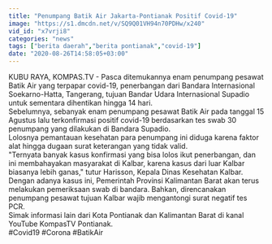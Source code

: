 ```yaml
---
title: "Penumpang Batik Air Jakarta-Pontianak Positif Covid-19"
image: "https://s1.dmcdn.net/v/SQ9Q01VH94n70PDHw/x240"
vid_id: "x7vrji8"
categories: "news"
tags: ["berita daerah","berita pontianak","covid-19"]
date: "2020-08-26T14:58:05+03:00"
---
```

KUBU RAYA, KOMPAS.TV - Pasca ditemukannya enam penumpang pesawat Batik Air yang terpapar covid-19, penerbangan dari Bandara Internasional Soekarno-Hatta, Tangerang, tujuan Bandar Udara Internasional Supadio untuk sementara dihentikan hingga 14 hari.   <br>Sebelumnya, sebanyak enam penumpang pesawat Batik Air pada tanggal 15 Agustus lalu terkonfirmasi positif covid-19 berdasarkan tes swab 30 penumpang yang dilakukan di Bandara Supadio.   <br>Lolosnya pemantauan kesehatan para penumpang ini diduga karena faktor alat hingga dugaan surat keterangan yang tidak valid.   <br>&quot;Ternyata banyak kasus konfirmasi yang bisa lolos ikut penerbangan, dan ini membahayakan masyarakat di Kalbar, karena kasus dari luar Kalbar biasanya lebih ganas,&quot; tutur Harisson, Kepala Dinas Kesehatan Kalbar.   <br>Dengan adanya kasus ini, Pemerintah Provinsi Kalimantan Barat akan terus melakukan pemeriksaan swab di bandara. Bahkan, direncanakan penumpang pesawat tujuan Kalbar wajib mengantongi surat negatif tes PCR.   <br>Simak informasi lain dari Kota Pontianak dan Kalimantan Barat di kanal YouTube KompasTV Pontianak.   <br>#Covid19 #Corona #BatikAir   <br>
